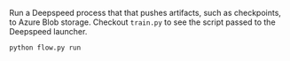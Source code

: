 Run a Deepspeed process that that pushes artifacts, such as checkpoints, to Azure Blob storage. 
Checkout `train.py` to see the script passed to the Deepspeed launcher.

```
python flow.py run
```